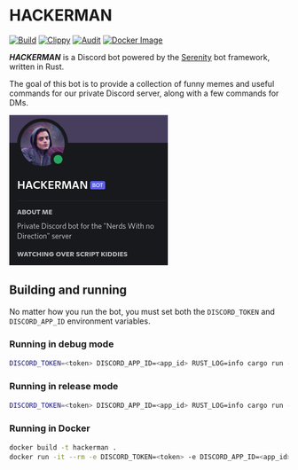# HACKERMAN
[![Build](https://github.com/nwnd/hackerman/actions/workflows/build.yml/badge.svg)](https://github.com/nwnd/hackerman/actions/workflows/build.yml)
[![Clippy](https://github.com/nwnd/hackerman/actions/workflows/clippy.yml/badge.svg)](https://github.com/nwnd/hackerman/actions/workflows/clippy.yml)
[![Audit](https://github.com/nwnd/hackerman/actions/workflows/audit.yml/badge.svg)](https://github.com/nwnd/hackerman/actions/workflows/audit.yml)
[![Docker Image](https://github.com/nwnd/hackerman/actions/workflows/docker_img.yml/badge.svg)](https://github.com/nwnd/hackerman/actions/workflows/docker_img.yml)

***HACKERMAN*** is a Discord bot powered by the [Serenity](https://github.com/serenity-rs/serenity) bot framework, written in Rust.

The goal of this bot is to provide a collection of funny memes and useful commands for our private Discord server, along with a few commands for DMs.

![](assets/hackerman_profile.png)

## Building and running

No matter how you run the bot, you must set both the `DISCORD_TOKEN` and `DISCORD_APP_ID` environment variables.

### Running in debug mode

```sh
DISCORD_TOKEN=<token> DISCORD_APP_ID=<app_id> RUST_LOG=info cargo run -- ./cmdmap.json
```

### Running in release mode

```sh
DISCORD_TOKEN=<token> DISCORD_APP_ID=<app_id> RUST_LOG=info cargo run --release -- ./cmdmap.json
```

### Running in Docker

```sh
docker build -t hackerman .
docker run -it --rm -e DISCORD_TOKEN=<token> -e DISCORD_APP_ID=<app_id> hackerman
```